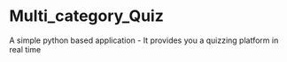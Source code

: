 # Multi_category_Quiz
A simple python based application - It provides you a quizzing platform in real time
